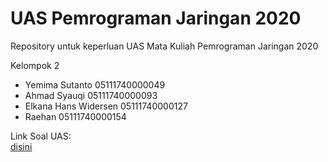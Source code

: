 # UAS Pemrograman Jaringan 2020
Repository untuk keperluan UAS Mata Kuliah Pemrograman Jaringan 2020

Kelompok 2
- Yemima Sutanto  05111740000049<br>
- Ahmad Syauqi    05111740000093<br>
- Elkana Hans Widersen   05111740000127<br>
- Raehan          05111740000154

Link Soal UAS:<br>
[disini](https://github.com/yemimasutanto/uas-progjar-c-2020/blob/master/Soal-UAS-Progjar-2020.pdf)
